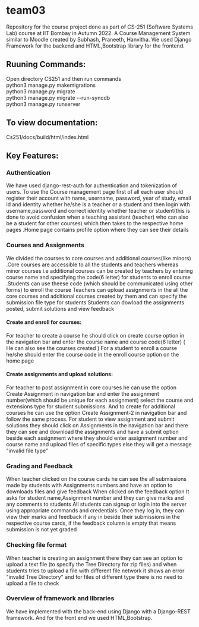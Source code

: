 # team03
Repository for the course project done as part of CS-251 (Software Systems Lab) course at IIT Bombay in Autumn 2022.
A Course Management System similar to Moodle created by Subhash, Praneeth, Hanvitha.
We used Django Framework for the backend and HTML,Bootstrap library for the frontend.

## Ruuning Commands:
Open directory CS251 and then run commands <br>
python3 manage.py makemigrations <br>
python3 manage.py migrate <br>
python3 manage.py migrate --run-syncdb <br>
python3 manage.py runserver <br>

## To view documentation:
Cs251/docs/build/html/index.html

## Key Features:

### Authentication
We have used django-rest-auth for authentication and tokenization of users. To use the Course management page first of all each user should register their account with name, username, password, year of study, email id and identity whether he/she is a teacher or a student and then login with username,password and correct identity whether teacher or student(this is done to avoid confusion when a teaching assistant (teacher) who can also be a student for other courses) which then takes to the respective home pages .Home page contains profile option where they can see their details

### Courses and Assignments
We divided the courses to core courses and additional courses(like minors) .Core courses are accessible to all the students and teachers whereas minor courses i.e additional courses can be created by teachers by entering course name and specifying the code(6 letter) for students to enroll course .Students can use theese code (which should be communicated using other forms) to enroll the course 
Teachers can upload assignments  in the all the core courses and additional courses created by them and can specify the submission file type for students
Students can dowload the assignments posted, submit solutions and view feedback 

#### Create and enroll for courses:
For teacher to create a course he should click on create course option in the navigation bar and enter the course name and course code(6 letter) ( He can also see the courses created )
For a student to enroll a course he/she should enter the course code in the enroll course option on the home page

#### Create assignments and upload solutions:
For teacher to post assignment in core courses he can use the option Create Assignment in navigation bar and enter the assignment number(which should be unique for each assignment) select the course and extensions type for student submissions. 
And to create for additional courses he can use the option Create Assignment-2 in navigation bar and follow the same process.
For student to view assignment and submit solutions they should click on Assignments in the navigation bar and there they can see and download the assignments and have a submit option beside each assignment where they should enter assignment number and course name and upload files of specific types else they will get a message "invalid file type"


### Grading and Feedback
When teacher clicked on the course cards he can see the all submissions made by students with Assignments numbers and have an option to downloads files and give feedback
When clicked on the feedback option It asks for student name,Assignment number and they can give marks and any comments to students 
All students can signup or login into the server using appropriate commands and credentials. Once they log in, they can view their marks and feedback if any in beside their submissions in the respective course cards, if the feedback column is empty that means submission is not yet graded

### Checking file format
When teacher is creating an assignment there they can see an option to upload a text file (to specify the Tree Directory for zip files) and when students tries to upload  a file with different file network it shows an error "invalid Tree Directory" and for files of different type there is no need to upload a file to check

### Overview of framework and libraries
We have implemented with the back-end using Django with a Django-REST framework. And for the front end we used HTML,Bootstrap.


